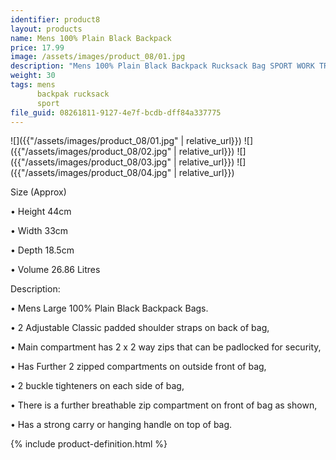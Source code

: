 ```yaml
---
identifier: product8
layout: products
name: Mens 100% Plain Black Backpack
price: 17.99
image: /assets/images/product_08/01.jpg
description: "Mens 100% Plain Black Backpack Rucksack Bag SPORT WORK TRAVEL SCHOOL HIKING BAGS"
weight: 30
tags: mens
      backpak rucksack
      sport
file_guid: 08261811-9127-4e7f-bcdb-dff84a337775
---
```


![]({{"/assets/images/product_08/01.jpg" | relative_url}})
![]({{"/assets/images/product_08/02.jpg" | relative_url}})
![]({{"/assets/images/product_08/03.jpg" | relative_url}})
![]({{"/assets/images/product_08/04.jpg" | relative_url}})

Size (Approx)

•	Height 44cm

•	Width 33cm

•	Depth 18.5cm

•	Volume 26.86 Litres


Description:

•	Mens Large 100% Plain Black Backpack Bags.

•	2 Adjustable Classic padded shoulder straps on back of bag,

•	Main compartment has 2 x 2 way zips that can be padlocked for security,

•	Has Further 2 zipped compartments on outside front of bag,

•	2 buckle tighteners on each side of bag,

•	There is a further breathable zip compartment on front of bag as shown,

•	Has a strong carry or hanging handle on top of bag.




<div class="call">
        {% include product-definition.html %}
</div>
<br>
<div class="powr-reviews" id="463a59df_1590093441"></div><script src="https://www.powr.io/powr.js?platform=html"></script>

